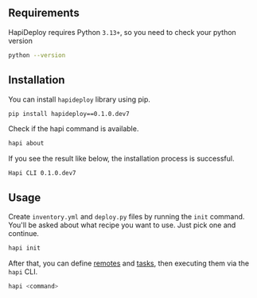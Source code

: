 ## Requirements

HapiDeploy requires Python `3.13+`, so you need to check your python version

```bash
python --version
```

## Installation

You can install `hapideploy` library using pip.

```bash
pip install hapideploy==0.1.0.dev7
```

Check if the hapi command is available.

```bash
hapi about
```

If you see the result like below, the installation process is successful.

```plain
Hapi CLI 0.1.0.dev7
```

## Usage

Create `inventory.yml` and `deploy.py` files by running the `init` command. You'll be asked about what recipe you want to use. Just pick one and continue.

```bash
hapi init
```

After that, you can define [remotes](./remotes.md) and [tasks](./tasks.md), then executing them via the `hapi` CLI.

```bash
hapi <command>
```
